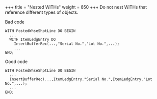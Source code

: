 +++
title = "Nested WITHs"
weight = 850
+++
Do not nest WITHs that reference different types of objects.

Bad code

```al
WITH PostedWhseShptLine DO BEGIN
  ...
  WITH ItemLedgEntry DO
    InsertBufferRec(...,"Serial No.","Lot No.",...);
    ...
END;
```

Good code

```al
WITH PostedWhseShptLine DO BEGIN
  ...
  InsertBufferRec(...,ItemLedgEntry."Serial No.",ItemLedgEntry."Lot No.",...);
  ...
END;
```
